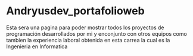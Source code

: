 # Andryusdev_portafolioweb
Esta sera una pagina para poder mostrar todos los proyectos de programación desarrollados por mi y enconjunto con otros equipos como tambien la experiencia laboral obtenida en esta carrea la cual es la Ingenieria en Informatica
